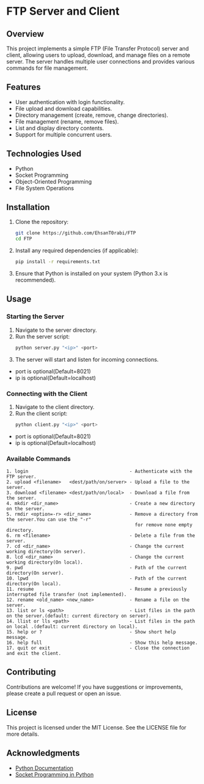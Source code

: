 # FTP Server and Client

## Overview

This project implements a simple FTP (File Transfer Protocol) server and client, allowing users to upload, download, and
manage files on a remote server. The server handles multiple user connections and provides various commands for file
management.

## Features

- User authentication with login functionality.
- File upload and download capabilities.
- Directory management (create, remove, change directories).
- File management (rename, remove files).
- List and display directory contents.
- Support for multiple concurrent users.

## Technologies Used

- Python
- Socket Programming
- Object-Oriented Programming
- File System Operations

## Installation

1. Clone the repository:
   ```bash
   git clone https://github.com/EhsanT0rabi/FTP
   cd FTP
   ```

2. Install any required dependencies (if applicable):
   ```bash
   pip install -r requirements.txt
   ```

3. Ensure that Python is installed on your system (Python 3.x is recommended).

## Usage

### Starting the Server

1. Navigate to the server directory.
2. Run the server script:
   ```bash
   python server.py "<ip>" <port>
   ```
3. The server will start and listen for incoming connections.

- port is optional(Default=8021)
- ip is optional(Default=localhost)

### Connecting with the Client

1. Navigate to the client directory.
2. Run the client script:
   ```bash
   python client.py "<ip>" <port>
   ```

- port is optional(Default=8021)
- ip is optional(Default=localhost)

### Available Commands

    1. login                                     - Authenticate with the FTP server.
    2. upload <filename>   <dest/path/on/server> - Upload a file to the server.
    3. download <filename> <dest/path/on/local>  - Download a file from the server.
    4. mkdir <dir_name>                          - Create a new directory on the server.
    5. rmdir <option=-r> <dir_name>              - Remove a directory from the server.You can use the "-r"
                                                   for remove none empty directory.
    6. rm <filename>                             - Delete a file from the server.
    7. cd <dir_name>                             - Change the current working directory(On server).
    8. lcd <dir_name>                            - Change the current working directory(On local).
    9. pwd                                       - Path of the current directory(On server).
    10. lpwd                                     - Path of the current directory(On local).
    11. resume                                   - Resume a previously interrupted file transfer (not implemented).
    12. rename <old_name> <new_name>             - Rename a file on the server.
    13. list or ls <path>                        - List files in the path on the server.(default: current directory on server).
    14. llist or lls <path>                      - List files in the path on local .(default: current directory on local).
    15. help or ?                                - Show short help message.
    16. help full                                - Show this help message.
    17. quit or exit                             - Close the connection and exit the client.

## Contributing

Contributions are welcome! If you have suggestions or improvements, please create a pull request or open an issue.

## License

This project is licensed under the MIT License. See the LICENSE file for more details.

## Acknowledgments

- [Python Documentation](https://docs.python.org/3/)
- [Socket Programming in Python](https://realpython.com/python-sockets/)
